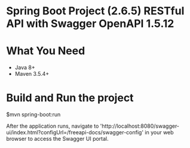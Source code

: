 # Spring Boot Project (2.6.5) RESTful API with Swagger OpenAPI 1.5.12

# What You Need

* Java 8+
* Maven 3.5.4+

# Build and Run the project

$mvn spring-boot:run

After the application runs, navigate to 'http://localhost:8080/swagger-ui/index.html?configUrl=/freeapi-docs/swagger-config' in your web browser to access the Swagger UI portal.
